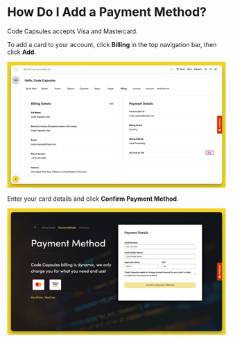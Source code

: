 # How Do I Add a Payment Method?

Code Capsules accepts Visa and Mastercard. 

To add a card to your account, click **Billing** in the top navigation bar, then click **Add**.

![Add Payment Method](../.gitbook/assets/platform/account/payment-methods.png)

Enter your card details and click **Confirm Payment Method**.

![Enter Card Details](../.gitbook/assets/platform/account/card-details.png)
